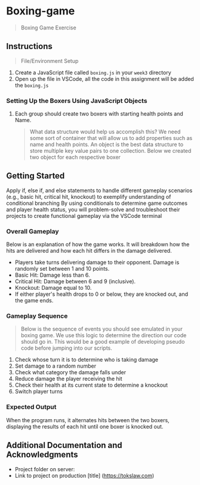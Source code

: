 # Boxing-game
> Boxing Game Exercise

## Instructions
> File/Environment Setup

1. Create a JavaScript file called `boxing.js` in your `week3` directory
2. Open up the file in VSCode, all the code in this assignment will be added the `boxing.js`

### Setting Up the Boxers Using JavaScript Objects

1. Each group should create two boxers with starting health points and Name.
   > What data structure would help us accomplish this? We need some sort of container that will allow us to add properties such as name and health points. 
   > An object is the best data structure to store multiple key value pairs to one collection. Below we created two object for each respective boxer

   
## Getting Started

Apply if, else if, and else statements to handle different gameplay scenarios 
(e.g., basic hit, critical hit, knockout) to exemplify understanding of conditional branching
By using conditionals to determine game outcomes and player health status, 
you will problem-solve and troubleshoot their projects to create functional gameplay via the VSCode terminal


### Overall Gameplay
Below is an explanation of how the game works. It will breakdown how the hits are delivered and how each hit differs in the damage delivered.
- Players take turns delivering damage to their opponent. Damage is randomly set between 1 and 10 points.
- Basic Hit: Damage less than 6.
- Critical Hit: Damage between 6 and 9 (inclusive).
- Knockout: Damage equal to 10.
- If either player's health drops to 0 or below, they are knocked out, and the game ends.


### Gameplay Sequence

> Below is the sequence of events you should see emulated in your boxing game.
> We use this logic to determine the direction our code should go in.
> This would be a good example of developing pseudo code before jumping into our scripts.


1. Check whose turn it is to determine who is taking damage
2. Set damage to a random number
3. Check what category the damage falls under
4. Reduce damage the player receiving the hit
5. Check their health at its current state to determine a knockout
6. Switch player turns


### Expected Output

When the program runs, it alternates hits between the two boxers, displaying the results of each hit until one boxer is knocked out.


## Additional Documentation and Acknowledgments
- Project folder on server:
- Link to project on production [title] (https://tokslaw.com)




